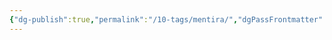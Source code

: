```yaml
---
{"dg-publish":true,"permalink":"/10-tags/mentira/","dgPassFrontmatter":true,"noteIcon":"child","created":"2025-10-18T20:13:04.144+01:00","updated":"2025-10-18T20:17:27.851+01:00"}
---
```


